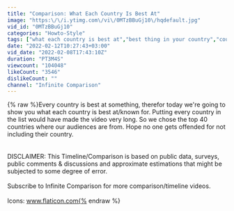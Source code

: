 ```yaml
---
title: "Comparison: What Each Country Is Best At"
image: "https:\/\/i.ytimg.com\/vi\/0MTzBBuGj10\/hqdefault.jpg"
vid_id: "0MTzBBuGj10"
categories: "Howto-Style"
tags: ["what each country is best at","best thing in your country","country"]
date: "2022-02-12T10:27:43+03:00"
vid_date: "2022-02-08T17:43:10Z"
duration: "PT3M4S"
viewcount: "104048"
likeCount: "3546"
dislikeCount: ""
channel: "Infinite Comparison"
---
```

{% raw %}Every country is best at something, therefor today we're going to show you what each country is best at/known for. Putting every country in the list would have made the video very long. So we chose the top 40 countries where our audiences are from. Hope no one gets offended for not including their country.<br /><br /><br />DISCLAIMER: This Timeline/Comparison is based on public data, surveys, public comments &amp; discussions and approximate estimations that might be subjected to some degree of error.<br /><br />Subscribe to Infinite Comparison for more comparison/timeline videos.<br /><br />Icons: www.flaticon.com{% endraw %}

